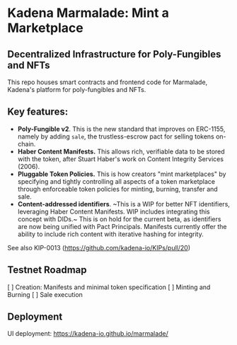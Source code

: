 # Kadena Marmalade: Mint a Marketplace

## Decentralized Infrastructure for Poly-Fungibles and NFTs

This repo houses smart contracts and frontend code for Marmalade, Kadena's platform for poly-fungibles and NFTs.

## Key features:

* **Poly-Fungible v2**. This is the new standard that improves on ERC-1155, namely by adding `sale`, the trustless-escrow pact for selling tokens on-chain.
* **Haber Content Manifests.** This allows rich, verifiable data to be stored with the token, after Stuart Haber's work on Content Integrity Services (2006).
* **Pluggable Token Policies.** This is how creators "mint marketplaces" by specifying and tightly controlling all aspects of a token marketplace through enforceable token policies for minting, burning, transfer and sale.
* **Content-addressed identifiers**. ~This is a WIP for better NFT identifiers, leveraging Haber Content Manifests. WIP includes integrating this concept with DIDs.~ This is on hold for the current beta, as identifiers are now being unified with Pact Principals. Manifests currently offer the ability to include rich content with iterative hashing for integrity.

See also KIP-0013 (https://github.com/kadena-io/KIPs/pull/20)

## Testnet Roadmap

 [ ] Creation: Manifests and minimal token specification
 [ ] Minting and Burning
 [ ] Sale execution

## Deployment
UI deployment: https://kadena-io.github.io/marmalade/

